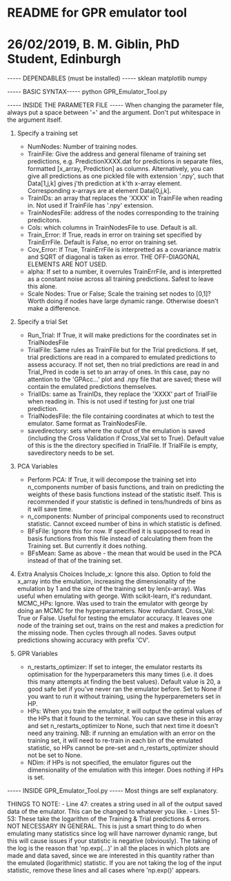 # README for GPR emulator tool
# 26/02/2019, B. M. Giblin, PhD Student, Edinburgh

----- DEPENDABLES (must be installed) -----
sklean
matplotlib
numpy

----- BASIC SYNTAX-----
python GPR_Emulator_Tool.py <parameter filename>


----- INSIDE THE PARAMETER FILE -----
When changing the parameter file, always put a space between '=' and the argument. Don't put whitespace in the argument itself.

1. Specify a training set
   - NumNodes: Number of training nodes.
   - TrainFile: Give the address and general filename of training set predictions, e.g. PredictionXXXX.dat for predictions in separate files, formatted [x_array, Prediction] as columns. Alternatively, you can give all predictions as one pickled file with extension '.npy', such that Data[1,j,k] gives j'th prediction at k'th x-array element. Corresponding x-arrays are at element Data[0,j,k].
   - TrainIDs: an array that replaces the 'XXXX' in TrainFile when reading in. Not used if TrainFile has '.npy' extension.
   - TrainNodesFile: address of the nodes corresponding to the training predicitons.
   - Cols: which columns in TrainNodesFile to use. Default is all.
   - Train_Error: If True, reads in error on training set specified by TrainErrFile. Default is False, no error on training set.
   - Cov_Error: If True, TrainErrFile is interpretted as a covariance matrix and SQRT of diagonal is taken as error. THE OFF-DIAGONAL ELEMENTS ARE NOT USED.
   - alpha: If set to a number, it overrules TrainErrFile, and is interpretted as a constant noise across all training predictions. Safest to leave this alone.
   - Scale Nodes: True or False; Scale the training set nodes to [0,1]? Worth doing if nodes have large dynamic range. Otherwise doesn't make a difference.

2. Specify a trial Set
   - Run_Trial: If True, it will make predictions for the coordinates set in TrialNodesFile
   - TrialFile: Same rules as TrainFile but for the Trial predictions. If set, trial predictions are read in a compared to emulated predictions to assess accuracy. If not set, then no trial predictions are read in and Trial_Pred in code is set to an array of ones. In this case, pay no attention to the 'GPAcc...' plot and .npy file that are saved; these will contain the emulated predictions themselves.
   - TrialIDs: same as TrainIDs, they replace the 'XXXX' part of TrialFile when reading in. This is not used if testing for just one trial prediction.
   - TrialNodesFile: the file containing coordinates at which to test the emulator. Same format as TrainNodesFile.
   - savedirectory: sets where the output of the emulation is saved (including the Cross Validation if Cross_Val set to True). Default value of this is the the directory specified in TrialFile. If TrialFile is empty, savedirectory needs to be set.  

3. PCA Variables
   - Perform PCA: If True, it will decompose the training set into n_components number of basis functions, and train on predicting the weights of these basis functions instead of the statistic itself. This is recommended if your statistic is defined in tens/hundreds of bins as it will save time.
   - n_components: Number of principal components used to reconstruct statistic. Cannot exceed number of bins in which statistic is defined.
   - BFsFile: Ignore this for now. If specified it is supposed to read in basis functions from this file instead of calculating them from the Training set. But currently it does nothing.
   - BFsMean: Same as above - the mean that would be used in the PCA instead of that of the training set.

4. Extra Analysis Choices
   Include_x: Ignore this also. Option to fold the x_array into the emulation, increasing the dimensionality of the emulation by 1 and the size of the training set by len(x-array). Was useful when emulating with george. With scikit-learn, it's redundant.
   MCMC_HPs: Ignore. Was used to train the emulator with george by doing an MCMC for the hyperparameters. Now redundant.
   Cross_Val: True or False. Useful for testing the emulator accuracy. It leaves one node of the training set out, trains on the rest and makes a prediction for the missing node. Then cycles through all nodes. Saves output predictions showing accuracy with prefix 'CV'.

5. GPR Variables
   - n_restarts_optimizer: If set to integer, the emulator restarts its optimisation for the hyperparameters this many times (i.e. it does this many attempts at finding the best values). Default value is 20, a good safe bet if you've never ran the emulator before. Set to None if you want to run it without training, using the hyperparemeters set in HP.
   - HPs: When you train the emulator, it will output the optimal values of the HPs that it found to the terminal. You can save these in this array and set n_restarts_optimizer to None, such that next time it doesn't need any training. NB: if running an emulation with an error on the training set, it will need to re-train in each bin of the emulated statistic, so HPs cannot be pre-set and n_restarts_optimizer should not be set to None.
   - NDim: if HPs is not specified, the emulator figures out the dimensionality of the emulation with this integer. Does nothing if HPs is set.


----- INSIDE GPR_Emulator_Tool.py -----
Most things are self explanatory.

THINGS TO NOTE:
       - Line 47: creates a string used in all of the output saved data of the emulator. This can be changed to whatever you like.
       - Lines 51-53: These take the logarithm of the Training & Trial predictions & errors. NOT NECESSARY IN GENERAL. This is just a smart thing to do when emulating many statistics since log will have narrower dynamic range, but this will cause issues if your statistic is negative (obviously). The taking of the log is the reason that 'np.exp(...)' in all the places in which plots are made and data saved, since we are interested in this quantity rather than the emulated (logarithmic) statistic. If you are not taking the log of the input statistic, remove these lines and all cases where 'np.exp()' appears.


